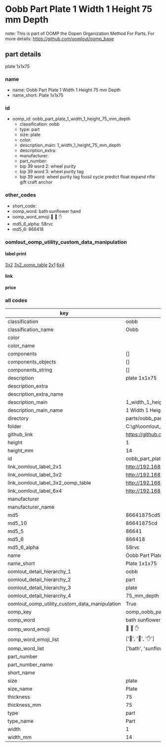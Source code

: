 # Oobb Part Plate 1 Width 1 Height 75 mm Depth  

note: This is part of OOMP the Oopen Organization Method For Parts. For more details: https://github.com/oomlout/oomp_base

##  part details
  



plate 1x1x75



### name
* name: Oobb Part Plate 1 Width 1 Height 75 mm Depth
* name_short: Plate 1x1x75 
### id
* oomp_id: oobb_part_plate_1_width_1_height_75_mm_depth
  * classification: oobb
  * type: part
  * size: plate
  * color: 
  * description_main: 1_width_1_height_75_mm_depth
  * description_extra: 
  * manufacturer: 
  * part_number: 
  * bip 39 word 2: wheel purity
  * bip 39 word 3: wheel purity tag
  * bip 39 word: wheel purity tag fossil cycle predict float expand rifle gift craft anchor

### other_codes
* short_code: 
* oomp_word: bath sunflower hand
* oomp_word_emoji :bath: :sunflower: :hand:
* md5_6_alpha: 58rvc
* md5_6: 866418






### oomlout_oomp_utility_custom_data_manipulation
#### label print
[3x2](http://192.168.1.245:1112/?label=oomp%2058rvc)
[3x2_oomp_table](http://192.168.1.108:1112/?label=oomp%2058rvc)
[2x1](http://192.168.1.242:1112/?label=oomp%2058rvc)
[6x4](http://192.168.1.55:1112/?label=oomp%2058rvc)    

#### link

                              

#### price







### all codes 
| key | value |  
| --- | --- |  
| classification | oobb |  
| classification_name | Oobb |  
| color |  |  
| color_name |  |  
| components | [] |  
| components_objects | [] |  
| components_string | [] |  
| description | plate 1x1x75 |  
| description_extra |  |  
| description_extra_name |  |  
| description_main | 1_width_1_height_75_mm_depth |  
| description_main_name | 1 Width 1 Height 75 mm Depth |  
| directory | parts/oobb_part_plate_1_width_1_height_75_mm_depth |  
| folder | C:\gh\oomlout_oobb_version_4_generated_parts\things\oobb_part_plate_1_width_1_height_75_mm_depth |  
| github_link | https://github.com/oomlout/oomlout_oomp_part_src/tree/main/parts/oobb_part_plate_1_width_1_height_75_mm_depth |  
| height | 1 |  
| height_mm | 14 |  
| id | oobb_part_plate_1_width_1_height_75_mm_depth |  
| link_oomlout_label_2x1 | http://192.168.1.242:1112/?label=oomp%2058rvc |  
| link_oomlout_label_3x2 | http://192.168.1.245:1112/?label=oomp%2058rvc |  
| link_oomlout_label_3x2_oomp_table | http://192.168.1.108:1112/?label=oomp%2058rvc |  
| link_oomlout_label_6x4 | http://192.168.1.55:1112/?label=oomp%2058rvc |  
| manufacturer |  |  
| manufacturer_name |  |  
| md5 | 86641875cd502b26a69b65bfba6b97d0 |  
| md5_10 | 86641875cd |  
| md5_5 | 86641 |  
| md5_6 | 866418 |  
| md5_6_alpha | 58rvc |  
| name | Oobb Part Plate 1 Width 1 Height 75 mm Depth |  
| name_short | Plate 1x1x75  |  
| oomlout_detail_hierarchy_1 | oobb |  
| oomlout_detail_hierarchy_2 | part |  
| oomlout_detail_hierarchy_3 | plate |  
| oomlout_detail_hierarchy_4 | 75_mm_depth |  
| oomlout_oomp_utility_custom_data_manipulation | True |  
| oomp_key | oomp_oobb_part_plate_1_width_1_height_75_mm_depth |  
| oomp_word | bath sunflower hand |  
| oomp_word_emoji | :bath: :sunflower: :hand: |  
| oomp_word_emoji_list | [':bath:', ':sunflower:', ':hand:'] |  
| oomp_word_list | ['bath', 'sunflower', 'hand'] |  
| part_number |  |  
| part_number_name |  |  
| short_name |  |  
| size | plate |  
| size_name | Plate |  
| thickness | 75 |  
| thickness_mm | 75 |  
| type | part |  
| type_name | Part |  
| width | 1 |  
| width_mm | 14 |  
